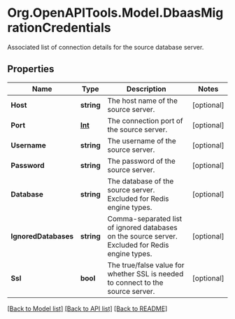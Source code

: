 # Org.OpenAPITools.Model.DbaasMigrationCredentials
Associated list of connection details for the source database server.

## Properties

Name | Type | Description | Notes
------------ | ------------- | ------------- | -------------
**Host** | **string** | The host name of the source server. | [optional] 
**Port** | [**Int**](Int.md) | The connection port of the source server. | [optional] 
**Username** | **string** | The username of the source server. | [optional] 
**Password** | **string** | The password of the source server. | [optional] 
**Database** | **string** | The database of the source server. Excluded for Redis engine types. | [optional] 
**IgnoredDatabases** | **string** | Comma-separated list of ignored databases on the source server. Excluded for Redis engine types. | [optional] 
**Ssl** | **bool** | The true/false value for whether SSL is needed to connect to the source server. | [optional] 

[[Back to Model list]](../README.md#documentation-for-models) [[Back to API list]](../README.md#documentation-for-api-endpoints) [[Back to README]](../README.md)

